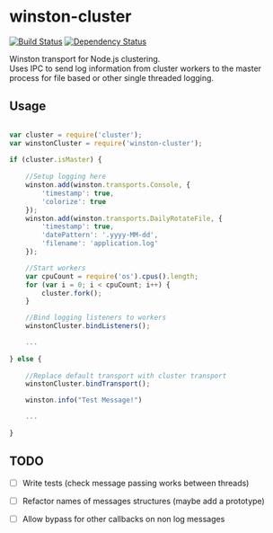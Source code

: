 # winston-cluster

[![Build Status](https://travis-ci.org/ryankurte/jfsm.svg)](https://travis-ci.org/ryankurte/jfsm)
[![Dependency Status](https://david-dm.org/ryankurte/winston-cluster.svg)](https://david-dm.org/ryankurte/winston-cluster)

Winston transport for Node.js clustering.  
Uses IPC to send log information from cluster workers to the master process for file based or other single threaded logging.

## Usage
``` js

var cluster = require('cluster');
var winstonCluster = require('winston-cluster');
 
if (cluster.isMaster) {
 
	//Setup logging here
	winston.add(winston.transports.Console, {
        'timestamp': true,
        'colorize': true
    });
    winston.add(winston.transports.DailyRotateFile, {
        'timestamp': true,
        'datePattern': '.yyyy-MM-dd',
        'filename': 'application.log'
    });

    //Start workers
    var cpuCount = require('os').cpus().length;
    for (var i = 0; i < cpuCount; i++) {
        cluster.fork();
    }

    //Bind logging listeners to workers
    winstonCluster.bindListeners();

    ...
 
} else {
	
	//Replace default transport with cluster transport
	winstonCluster.bindTransport();

    winston.info("Test Message!")

    ...
    
}

```

## TODO
 - [ ] Write tests (check message passing works between threads)
 - [ ] Refactor names of messages structures (maybe add a prototype)
 - [ ] Allow bypass for other callbacks on non log messages
 
